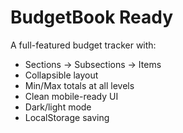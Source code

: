 
# BudgetBook Ready

A full-featured budget tracker with:

- Sections → Subsections → Items
- Collapsible layout
- Min/Max totals at all levels
- Clean mobile-ready UI
- Dark/light mode
- LocalStorage saving
